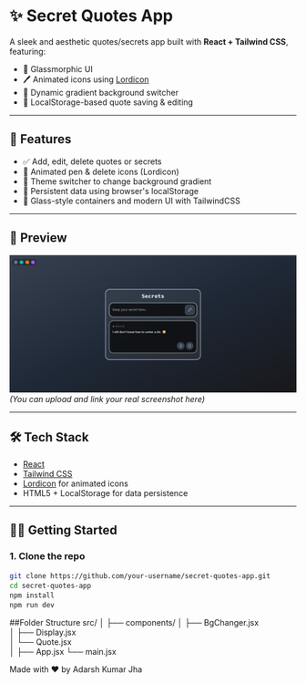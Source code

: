 # ✨ Secret Quotes App

A sleek and aesthetic quotes/secrets app built with **React + Tailwind CSS**, featuring:

- 🧊 Glassmorphic UI
- 🖊️ Animated icons using [Lordicon](https://lordicon.com/)
- 🎨 Dynamic gradient background switcher
- 🧠 LocalStorage-based quote saving & editing

---

## 🚀 Features

- ✅ Add, edit, delete quotes or secrets
- 📝 Animated pen & delete icons (Lordicon)
- 🎨 Theme switcher to change background gradient
- 💾 Persistent data using browser's localStorage
- 🧊 Glass-style containers and modern UI with TailwindCSS

---

## 📸 Preview

![screenshot](./public/glass.png)  
*(You can upload and link your real screenshot here)*

---

## 🛠️ Tech Stack

- [React](https://reactjs.org/)
- [Tailwind CSS](https://tailwindcss.com/)
- [Lordicon](https://lordicon.com/) for animated icons
- HTML5 + LocalStorage for data persistence

---

## 🧑‍💻 Getting Started

### 1. Clone the repo

```bash
git clone https://github.com/your-username/secret-quotes-app.git
cd secret-quotes-app
npm install
npm run dev
```
##Folder Structure
src/
│
├── components/
│   ├── BgChanger.jsx       
│   ├── Display.jsx         
│   └── Quote.jsx           
│
├── App.jsx
└── main.jsx

Made with ❤️ by Adarsh Kumar Jha
